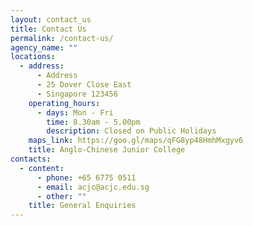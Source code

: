 ```yaml
---
layout: contact_us
title: Contact Us
permalink: /contact-us/
agency_name: ""
locations:
  - address:
      - Address
      - 25 Dover Close East
      - Singapore 123456
    operating_hours:
      - days: Mon - Fri
        time: 8.30am - 5.00pm
        description: Closed on Public Holidays
    maps_link: https://goo.gl/maps/qFG8yp48HmhMxgyv6
    title: Anglo-Chinese Junior College
contacts:
  - content:
      - phone: +65 6775 0511
      - email: acjc@acjc.edu.sg
      - other: ""
    title: General Enquiries
---
```

